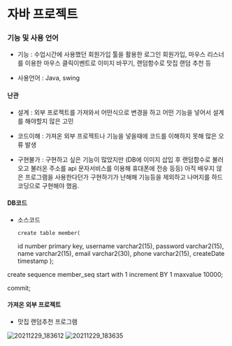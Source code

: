 # 자바 프로젝트 

### 기능 및 사용 언어

- 기능 : 수업시간에 사용했던 회원가입 툴을 활용한 로그인 회원가입, 마우스 리스너를 이용한 마우스 클릭이벤트로 이미지 바꾸기, 랜덤함수로 맛집 랜덤 추천 등

- 사용언어 : Java, swing

     
#### 난관

- 설계 : 외부 프로젝트를 가져와서 어떤식으로 변경을 하고 어떤 기능을 넣어서 설계를 해야할지 많은 고민

- 코드이해 : 가져온 외부 프로젝트나 기능을 넣을때에 코드를 이해하지 못해 많은 오류 발생

- 구현불가 : 구현하고 싶은 기능이 많았지만 (DB에 이미지 삽입 후 랜덤함수로 불러 오고 불러온 주소를 api 문자서비스를 이용해 휴대폰에 전송 등등) 아직 배우지 않은 프로그램을 사용한다던가 구현하기가 난해해 기능등을 제외하고 나머지를 하드코딩으로 구현해야 했음. 

            
#### DB코드

- 소스코드
        
      create table member(
  id number primary key,
  username varchar2(15),
  password varchar2(15),
  name varchar2(15),
  email varchar2(30),
  phone varchar2(15),
  createDate timestamp
);


create sequence member_seq
  start with 1
  increment BY 1
  maxvalue 10000;


commit;
           
#### 가져온 외부 프로젝트
- 맛집 랜덤추천 프로그램



![20211229_183612](https://user-images.githubusercontent.com/58251630/147650019-0d9b5e0d-fd96-4a63-833f-b4736c8082c6.png)
![20211229_183635](https://user-images.githubusercontent.com/58251630/147650021-362f95a4-04ac-4aff-9dac-c135494026c4.png)








    
